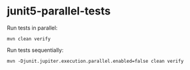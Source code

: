 # junit5-parallel-tests

Run tests in parallel:
```
mvn clean verify
```

Run tests sequentially:
```
mvn -Djunit.jupiter.execution.parallel.enabled=false clean verify
```
